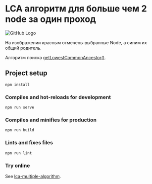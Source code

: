 # LCA алгоритм для больше чем 2 node за один проход

![GitHub Logo](public/preview.jpg)

На изображении красным отмечены выбранные Node, а синим их общий родитель. 

Алгоритм поиска [getLowestCommonAncestor()](https://github.com/Tihon-Ustinov/lca-multiple-algorithm/blob/main/src/libs/Node.js#L26).

## Project setup
```
npm install
```

### Compiles and hot-reloads for development
```
npm run serve
```

### Compiles and minifies for production
```
npm run build
```

### Lints and fixes files
```
npm run lint
```

### Try online
See [lca-multiple-algorithm](https://zhimbura.github.io/lca-multiple-algorithm/).
